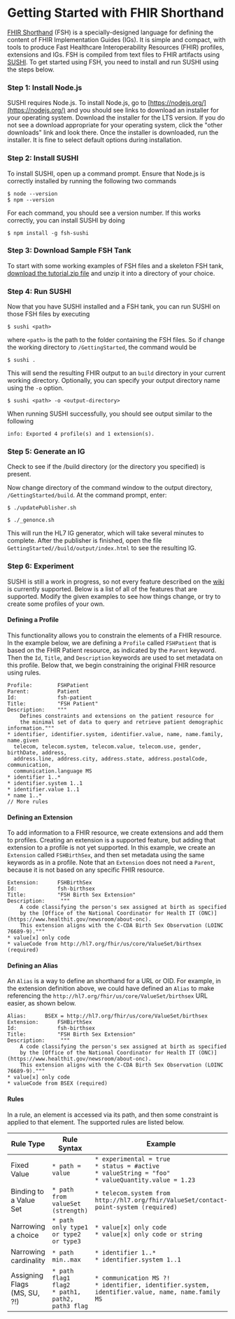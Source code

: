 
# Getting Started with FHIR Shorthand
[FHIR Shorthand](https://github.com/HL7/fhir-shorthand) (FSH) is a specially-designed language for defining the content of FHIR Implementation Guides (IGs). It is simple and compact, with tools to produce Fast Healthcare Interoperability Resources (FHIR) profiles, extensions and IGs. FSH is compiled from text files to FHIR artifacts using [SUSHI](https://github.com/standardhealth/sushi). To get started using FSH, you need to install and run SUSHI using the steps below.
### Step 1: Install Node.js
SUSHI requires Node.js. To install Node.js, go to [https://nodejs.org/](https://nodejs.org/) and you should see links to download an installer for your operating system. Download the installer for the LTS version. If you do not see a download appropriate for your operating system, click the "other downloads" link and look there. Once the installer is downloaded, run the installer. It is fine to select default options during installation.
### Step 2: Install SUSHI
To install SUSHI, open up a command prompt. Ensure that Node.js is correctly installed by running the following two commands
```
$ node --version
$ npm --version
```
For each command, you should see a version number. If this works correctly, you can install SUSHI by doing
```
$ npm install -g fsh-sushi
``` 
### Step 3: Download Sample FSH Tank
To start with some working examples of FSH files and a skeleton FSH tank, [download the tutorial.zip file](tutorial.zip) and unzip it into a directory of your choice.




### Step 4: Run SUSHI
Now that you have SUSHI installed and a FSH tank, you can run SUSHI on those FSH files by executing
```
$ sushi <path>
```
where `<path>` is the path to the folder containing the FSH files. So if change the working directory to `/GettingStarted`, the command would be
```
$ sushi .
```
This will send the resulting FHIR output to an `build` directory in your current working directory. Optionally, you can specify your output directory name using the `-o` option.
```
$ sushi <path> -o <output-directory>
```
When running SUSHI successfully, you should see output similar to the following
```
info: Exported 4 profile(s) and 1 extension(s).
```
### Step 5: Generate an IG

Check to see if the /build directory (or the directory you specified) is present.

Now change directory of the command window to the output directory, `/GettingStarted/build`. At the command prompt, enter:

```
$ ./updatePublisher.sh

$ ./_genonce.sh
```
This will run the HL7 IG generator, which will take several minutes to complete. After the publisher is finished, open the file `GettingStarted//build/output/index.html` to see the resulting IG.

### Step 6: Experiment
SUSHI is still a work in progress, so not every feature described on the [wiki](https://github.com/HL7/fhir-shorthand/wiki) is currently supported. Below is a list of all of the features that are supported. Modify the given examples to see how things change, or try to create some profiles of your own.

#### Defining a Profile
This functionality allows you to constrain the elements of a FHIR resource. In the example below, we are defining a `Profile` called `FSHPatient` that is based on the FHIR Patient resource, as indicated by the `Parent` keyword. Then the `Id`, `Title`, and `Description` keywords are used to set metadata on this profile. Below that, we begin constraining the original FHIR resource using rules.
```
Profile:        FSHPatient
Parent:         Patient
Id:             fsh-patient
Title:          "FSH Patient"
Description:    """ 
    Defines constraints and extensions on the patient resource for 
    the minimal set of data to query and retrieve patient demographic information."""
* identifier, identifier.system, identifier.value, name, name.family, name.given
  telecom, telecom.system, telecom.value, telecom.use, gender, birthDate, address,
  address.line, address.city, address.state, address.postalCode, communication,
  communication.language MS
* identifier 1..*
* identifier.system 1..1
* identifier.value 1..1
* name 1..*
// More rules
```
#### Defining an Extension
To add information to a FHIR resource, we create extensions and add them to profiles. Creating an extension is a supported feature, but adding that extension to a profile is not yet supported. In this example, we create an `Extension` called `FSHBirthSex`, and then set metadata using the same keywords as in a profile. Note that an `Extension` does not need a `Parent`, because it is not based on any specific FHIR resource.
```
Extension:      FSHBirthSex 
Id:             fsh-birthsex
Title:          "FSH Birth Sex Extension"
Description:     """
    A code classifying the person's sex assigned at birth as specified 
    by the [Office of the National Coordinator for Health IT (ONC)](https://www.healthit.gov/newsroom/about-onc). 
    This extension aligns with the C-CDA Birth Sex Observation (LOINC 76689-9)."""
* value[x] only code
* valueCode from http://hl7.org/fhir/us/core/ValueSet/birthsex (required)
```
#### Defining an Alias
An `Alias` is a way to define an shorthand for a URL or OID. For example, in the extension definition above, we could have defined an `Alias` to make referencing the `http://hl7.org/fhir/us/core/ValueSet/birthsex` URL easier, as shown below.
```
Alias:      BSEX = http://hl7.org/fhir/us/core/ValueSet/birthsex
Extension:      FSHBirthSex 
Id:             fsh-birthsex
Title:          "FSH Birth Sex Extension"
Description:     """
    A code classifying the person's sex assigned at birth as specified 
    by the [Office of the National Coordinator for Health IT (ONC)](https://www.healthit.gov/newsroom/about-onc). 
    This extension aligns with the C-CDA Birth Sex Observation (LOINC 76689-9)."""
* value[x] only code
* valueCode from BSEX (required)
```
#### Rules
In a rule, an element is accessed via its path, and then some constraint is applied to that element. The supported rules are listed below.

| Rule Type | Rule Syntax | Example |
| --- | --- |---|
| Fixed Value |`* path = value`  | `* experimental = true` <br/> `* status = #active` <br/> `* valueString = "foo"` <br/> `* valueQuantity.value = 1.23` |
| Binding to a Value Set |`* path from valueSet (strength)`| `* telecom.system from http://hl7.org/fhir/ValueSet/contact-point-system (required)` |
| Narrowing a choice | `* path only type1 or type2 or type3` | `* value[x] only code` <br> `* value[x] only code or string` |
| Narrowing cardinality | `* path min..max` | `* identifier 1..*` <br> `* identifier.system 1..1`
| Assigning Flags (MS, SU, ?!) | `* path flag1 flag2` <br> `* path1, path2, path3 flag` | `* communication MS ?!` <br> `* identifier, identifier.system, identifier.value, name, name.family MS`